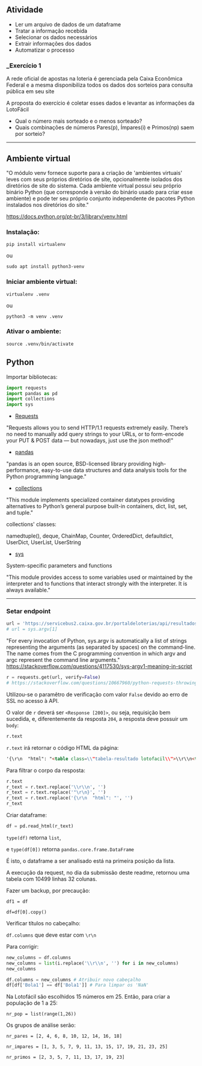 ## Atividade

- Ler um arquivo de dados de um dataframe
- Tratar a informação recebida
- Selecionar os dados necessários
- Extrair informações dos dados
- Automatizar o processo

### _Exercício 1

A rede oficial de apostas na loteria é gerenciada pela Caixa Econômica Federal e a mesma disponibiliza todos os dados dos sorteios para consulta pública em seu site 

A proposta do exercício é coletar esses dados e levantar as informações da LotoFácil
- Qual o número mais sorteado e o menos sorteado?
- Quais combinações de números Pares(p), Ímpares(i) e Primos(np) saem por sorteio?

---
## Ambiente virtual

"O módulo venv fornece suporte para a criação de 'ambientes virtuais' leves com seus próprios diretórios de site, opcionalmente isolados dos diretórios de site do sistema. Cada ambiente virtual possui seu próprio binário Python (que corresponde à versão do binário usado para criar esse ambiente) e pode ter seu próprio conjunto independente de pacotes Python instalados nos diretórios do site."

https://docs.python.org/pt-br/3/library/venv.html

### Instalação:


`pip install virtualenv`

ou

`sudo apt install python3-venv`


### Iniciar ambiente virtual:

`virtualenv .venv`

ou 

`python3 -m venv .venv`

### Ativar o ambiente:

`source .venv/bin/activate`

## Python


Importar bibliotecas:

```Python
import requests
import pandas as pd
import collections
import sys
```

- [Requests](https://pypi.org/project/requests/)

"Requests allows you to send HTTP/1.1 requests extremely easily. There’s no need to manually add query strings to your URLs, or to form-encode your PUT & POST data — but nowadays, just use the json method!"

- [pandas](https://pandas.pydata.org/docs/)

"pandas is an open source, BSD-licensed library providing high-performance, easy-to-use data structures and data analysis tools for the Python programming language."

- [collections](https://docs.python.org/3/library/collections.html)

"This module implements specialized container datatypes providing alternatives to Python’s general purpose built-in containers, dict, list, set, and tuple."

collections' classes:

namedtuple(), deque, ChainMap, Counter, OrderedDict, defaultdict, UserDict, UserList, UserString

- [sys](https://docs.python.org/3/library/sys.html)

System-specific parameters and functions

"This module provides access to some variables used or maintained by the interpreter and to functions that interact strongly with the interpreter. It is always available."

---

### Setar endpoint


```Python
url = 'https://servicebus2.caixa.gov.br/portaldeloterias/api/resultados?modalidade=Lotofácil'
# url = sys.argv[1]
```

"For every invocation of Python, sys.argv is automatically a list of strings representing the arguments (as separated by spaces) on the command-line. The name comes from the C programming convention in which argv and argc represent the command line arguments." 
https://stackoverflow.com/questions/4117530/sys-argv1-meaning-in-script


```Python
r = requests.get(url, verify=False)
# https://stackoverflow.com/questions/10667960/python-requests-throwing-sslerror
```

Utilizou-se o paramêtro de verificação com valor `False` devido ao erro de SSL no acesso à API.

O valor de `r` deverá ser `<Response [200]>`, ou seja, requisição bem sucedida, e, diferentemente da resposta `204`, a resposta deve possuir um `body`:

```Python
r.text
```
`r.text` irá retornar o código HTML da página:

```HTML
'{\r\n  "html": "<table class=\\"tabela-resultado lotofacil\\">\\r\\n<thead>\\ ... </thead></tbody>\\r\\n</table>"\r\n}'

```

Para filtrar o corpo da resposta:

```Python
r.text
r_text = r.text.replace('\\r\\n', '')
r_text = r.text.replace('"\r\n}', '')
r_text = r.text.replace('{\r\n  "html": "', '')
r_text
```

Criar dataframe:

```Python
df = pd.read_html(r_text)
```

`type(df)` retorna `list`,

e `type(df[0])` retorna `pandas.core.frame.DataFrame`

É isto, o dataframe a ser analisado está na primeira posição da lista.

A execução da request, no dia da submissão deste readme, retornou uma tabela com 10499 linhas 32 colunas.

Fazer um backup, por precaução:

`df1 = df`

`df=df[0].copy()`

Verificar títulos no cabeçalho:

`df.columns` que deve estar com `\r\n`

Para corrigir:

```Python
new_columns = df.columns
new_columns = list(i.replace('\\r\\n', '') for i in new_columns)
new_columns

df.columns = new_columns # Atribuir novo cabeçalho
df[df['Bola1'] == df['Bola1']] # Para limpar os 'NaN'
```

Na Lotofácil são escolhidos 15 números em 25.
Então, para criar a população de 1 a 25:

`nr_pop = list(range(1,26))`

Os grupos de análise serão:

`nr_pares = [2, 4, 6, 8, 10, 12, 14, 16, 18]`

`nr_impares = [1, 3, 5, 7, 9, 11, 13, 15, 17, 19, 21, 23, 25]`

`nr_primos = [2, 3, 5, 7, 11, 13, 17, 19, 23]`



